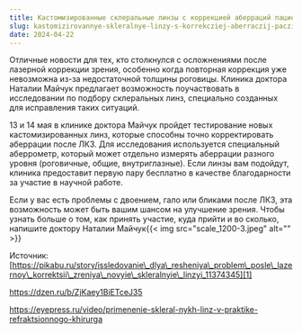 ```yaml
---
title: Кастомизированные склеральные линзы с коррекцией аберраций пациентам после ЛКЗ
slug: kastomizirovannye-skleralnye-linzy-s-korrekcziej-aberraczij-paczientam-posle-lkz
date: 2024-04-22
---
```

Отличные новости для тех, кто столкнулся с осложнениями после лазерной коррекции зрения, особенно когда повторная коррекция уже невозможна из-за недостаточной толщины роговицы. Клиника доктора Наталии Майчук предлагает возможность поучаствовать в исследовании по подбору склеральных линз, специально созданных для исправления таких ситуаций.

13 и 14 мая в клинике доктора Майчук пройдет тестирование новых кастомизированных линз, которые способны точно корректировать аберрации после ЛКЗ. Для исследования используется специальный аберрометр, который может отдельно измерять аберрации разного уровня (роговичные, общие, внутриглазные). Если линзы вам подойдут, клиника предоставит первую пару бесплатно в качестве благодарности за участие в научной работе.

Если у вас есть проблемы с двоением, гало или бликами после ЛКЗ, эта возможность может быть вашим шансом на улучшение зрения. Чтобы узнать больше о том, как принять участие, куда прийти и во сколько, напишите доктору Наталии Майчук{{< img src="scale_1200-3.jpeg" alt="" >}} 

Источник: [https://pikabu.ru/story/issledovanie\_dlya\_resheniya\_problem\_posle\_lazernoy\_korrektsii\_zreniya\_novyie\_skleralnyie\_linzyi_11374345][1]

<https://dzen.ru/b/ZjKaey1BiETceJ35>

<https://eyepress.ru/video/primenenie-skleral-nykh-linz-v-praktike-refraktsionnogo-khirurga>

 [1]: https://pikabu.ru/story/issledovanie_dlya_resheniya_problem_posle_lazernoy_korrektsii_zreniya_novyie_skleralnyie_linzyi_11374345